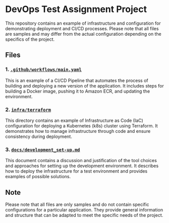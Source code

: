 # DevOps Test Assignment Project

This repository contains an example of infrastructure and configuration for demonstrating deployment and CI/CD processes. Please note that all files are samples and may differ from the actual configuration depending on the specifics of the project.

## Files

### 1. [`.github/workflows/main.yaml`](.github/workflows/main.yaml)
This is an example of a CI/CD Pipeline that automates the process of building and deploying a new version of the application. It includes steps for building a Docker image, pushing it to Amazon ECR, and updating the environment.

### 2. [`infra/terraform`](infra/terraform)
This directory contains an example of Infrastructure as Code (IaC) configuration for deploying a Kubernetes (k8s) cluster using Terraform. It demonstrates how to manage infrastructure through code and ensure consistency during deployment.

### 3. [`docs/development_set-up.md`](docs/development_set-up.md)
This document contains a discussion and justification of the tool choices and approaches for setting up the development environment. It describes how to deploy the infrastructure for a test environment and provides examples of possible solutions.

## Note

Please note that all files are only samples and do not contain specific configurations for a particular application. They provide general information and structure that can be adapted to meet the specific needs of the project.
